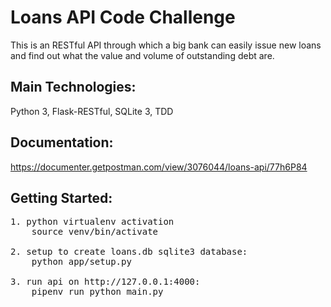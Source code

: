# Loans API Code Challenge
This is an RESTful API through which a big bank can easily issue new loans and find out what the value and volume of outstanding debt are.

## Main Technologies:
Python 3, Flask-RESTful, SQLite 3, TDD

## Documentation:
https://documenter.getpostman.com/view/3076044/loans-api/77h6P84

## Getting Started:
<pre>
1. python virtualenv activation
    source venv/bin/activate

2. setup to create loans.db sqlite3 database:
    python app/setup.py

3. run api on http://127.0.0.1:4000:
    pipenv run python main.py
</pre>
